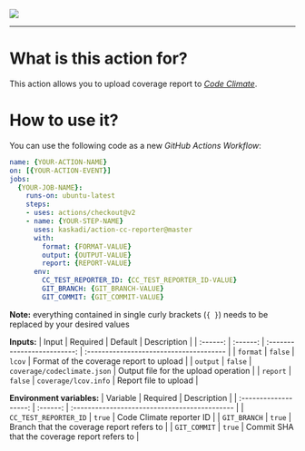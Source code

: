 [![](https://img.shields.io/github/workflow/status/kaskadi/action-cc-reporter/generate-docs?label=docs&logo=read-the-docs)](https://github.com/kaskadi/action-cc-reporter/actions?query=workflow%3Agenerate-docs)

****

# What is this action for?

This action allows you to upload coverage report to [_Code Climate_](https://codeclimate.com/).

# How to use it?

You can use the following code as a new _GitHub Actions Workflow_:

```yaml
name: {YOUR-ACTION-NAME}
on: [{YOUR-ACTION-EVENT}]
jobs:
  {YOUR-JOB-NAME}:
    runs-on: ubuntu-latest
    steps:
    - uses: actions/checkout@v2
    - name: {YOUR-STEP-NAME}
      uses: kaskadi/action-cc-reporter@master
      with:
        format: {FORMAT-VALUE}
        output: {OUTPUT-VALUE}
        report: {REPORT-VALUE}
      env:
        CC_TEST_REPORTER_ID: {CC_TEST_REPORTER_ID-VALUE}
        GIT_BRANCH: {GIT_BRANCH-VALUE}
        GIT_COMMIT: {GIT_COMMIT-VALUE}
```

**Note:** everything contained in single curly brackets (`{ }`) needs to be replaced by your desired values

**Inputs:**
|   Input  | Required |           Default           | Description                             |
| :------: | :------: | :-------------------------: | :-------------------------------------- |
| `format` |  `false` |            `lcov`           | Format of the coverage report to upload |
| `output` |  `false` | `coverage/codeclimate.json` | Output file for the upload operation    |
| `report` |  `false` |     `coverage/lcov.info`    | Report file to upload                   |

**Environment variables:**
|        Variable       | Required | Description                                   |
| :-------------------: | :------: | :-------------------------------------------- |
| `CC_TEST_REPORTER_ID` |  `true`  | Code Climate reporter ID                      |
|      `GIT_BRANCH`     |  `true`  | Branch that the coverage report refers to     |
|      `GIT_COMMIT`     |  `true`  | Commit SHA that the coverage report refers to |

